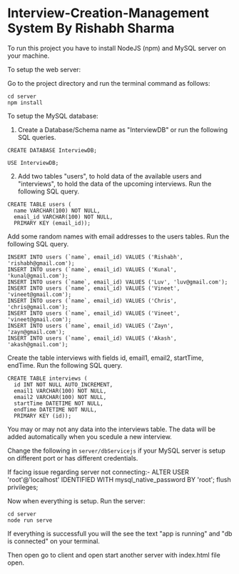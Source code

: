 # Interview-Creation-Management System By Rishabh Sharma

To run this project you have to install NodeJS (npm) and MySQL server on your machine.

To setup the web server:

Go to the project directory and run the terminal command as follows:
```
cd server
npm install
```
To setup the MySQL database:

1. Create a Database/Schema name as "InterviewDB" or run the following SQL queries.
```
CREATE DATABASE InterviewDB;
```
```
USE InterviewDB;
```
2. Add two tables "users", to hold data of the available users and "interviews", to hold the data of the upcoming interviews. Run the following SQL query.
  ```
  CREATE TABLE users (
    name VARCHAR(100) NOT NULL,
    email_id VARCHAR(100) NOT NULL,
    PRIMARY KEY (email_id));
  ```
Add some random names with email addresses to the users tables. Run the following SQL query.
```
INSERT INTO users (`name`, email_id) VALUES ('Rishabh', 'rishabh@gmail.com');
INSERT INTO users (`name`, email_id) VALUES ('Kunal', 'kunal@gmail.com');
INSERT INTO users (`name`, email_id) VALUES ('Luv', 'luv@gmail.com');
INSERT INTO users (`name`, email_id) VALUES ('Vineet', 'vineet@gmail.com');
INSERT INTO users (`name`, email_id) VALUES ('Chris', 'chris@gmail.com');
INSERT INTO users (`name`, email_id) VALUES ('Vineet', 'vineet@gmail.com');
INSERT INTO users (`name`, email_id) VALUES ('Zayn', 'zayn@gmail.com');
INSERT INTO users (`name`, email_id) VALUES ('Akash', 'akash@gmail.com');
```
Create the table interviews with fields id, email1, email2, startTime, endTime. Run the following SQL query.
```
CREATE TABLE interviews (
  id INT NOT NULL AUTO_INCREMENT,
  email1 VARCHAR(100) NOT NULL,
  email2 VARCHAR(100) NOT NULL,
  startTime DATETIME NOT NULL,
  endTime DATETIME NOT NULL,
  PRIMARY KEY (id));
```
You may or may not any data into the interviews table. The data will be added automatically when you scedule a new interview.

Change the following in ```server/dbServicejs``` if your MySQL server is setup on different port or has different credentials.


If facing issue regarding server not connecting:-
  ALTER USER 'root'@'localhost' IDENTIFIED WITH mysql_native_password BY 'root';
  flush privileges;


Now when everything is setup. Run the server:
```
cd server
node run serve
```
If everything is successfull you will the see the text "app is running" and "db is connected" on your terminal.

Then open go to client and open start another server with index.html file open. 
